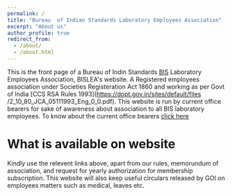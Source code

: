 ```yaml
---
permalink: /
title: "Bureau  of Indian Standards Laboratory Employees Association"
excerpt: "About us"
author_profile: true
redirect_from: 
  - /about/
  - /about.html
---
```


This is the front page of a Bureau of Indin Standards [BIS](https://bis.gov.in) Laboratory Employees Association, BISLEA's website. A Registered employees association under Societies Registeration Act 1860 and working as per Govt of India [CCS RSA Rules 1993](https://dopt.gov.in/sites/default/files
/2_10_80_JCA_05111993_Eng_0_0.pdf).  This website is run by current office bearers for sake of awareness about association to all BIS laboratory employees. 
To know about the current office bearers [click here](https://bislea.github.io/files/officebearers.pdf)


What is available on website
======
Kindly use the relevent links above, apart from our rules, memorundum of association, and request for yearly authorization for membership subscription. This website will also keep useful circulars released by GOI on employees matters such as medical, leaves etc. 

